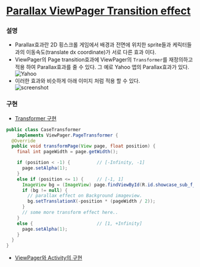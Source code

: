 # [Parallax ViewPager Transition effect]()

### 설명
- Parallax효과란 2D 횡스크롤 게임에서 배경과 전면에 위치한 sprite들과 케릭터들과의 이동속도(translate dx coordinate)가 서로 다른 효과 이다.
- ViewPager의 Page transition효과에 ViewPager의 `Transformer`를 재정의하고 적용 하여 Parallax효과를 줄 수 있다. 그 예로 Yahoo 앱의 Parallax효과가 있다.   
![Yahoo](https://cdn-images-1.medium.com/max/800/1*FGCTHL82sXl_vewHFAcS3Q.gif)
- 이러한 효과와 비슷하게 아래 이미지 처럼 적용 할 수 있다.   
![screenshot](https://github.com/ksu3101/TIL/blob/master/Android/images/videotogif_2016.09.06_11.22.14.gif)

### 구현 
- [Transformer 구현](https://github.com/ksu3101/SnsTemplate/blob/master/app/src/main/java/kr/swkang/snstemplate/showcase/sub/CaseTransformer.java)
```java
public class CaseTransformer
    implements ViewPager.PageTransformer {
  @Override
  public void transformPage(View page, float position) {
    final int pageWidth = page.getWidth();

    if (position < -1) {          // [-Infinity, -1]
      page.setAlpha(1);
    }
    else if (position <= 1) {     // [-1, 1]
      ImageView bg = (ImageView) page.findViewById(R.id.showcase_sub_f_ivBg);
      if (bg != null) {
        // parallax effect on Background imageview.
        bg.setTranslationX(-position * (pageWidth / 2));
      }
      // some more transform effect here..
    }
    else {                        // [1, +Infinity]
      page.setAlpha(1);
    }
  }
}
```
- [ViewPager와 Activity의 구현](https://github.com/ksu3101/SnsTemplate/blob/master/app/src/main/java/kr/swkang/snstemplate/showcase/ShowCaseActivity.java)

